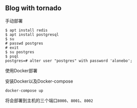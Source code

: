## Blog with tornado

手动部署

```shell
$ apt install redis
$ apt install postgresql
$ su
# passwd postgres
# exit
$ su postgres
$ psql
postgres=# alter user "postgres" with password 'alonebo';
```

使用Docker部署

安装Docker以及Docker-compose
```
docker-compose up
```

将会部署到主机的三个端口`8000`、`8001`、`8002`



